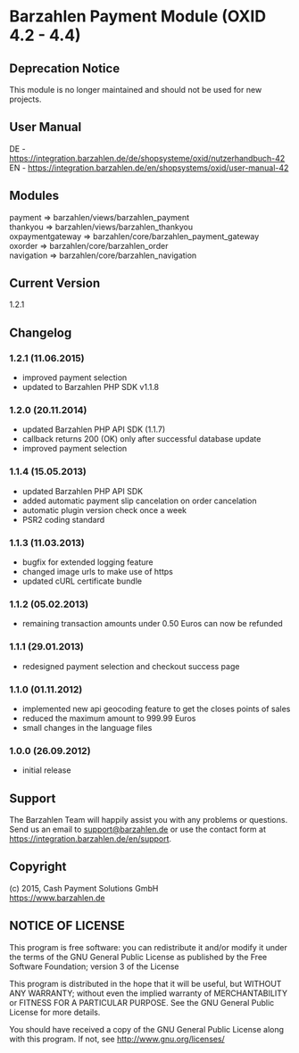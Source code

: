 # Barzahlen Payment Module (OXID 4.2 - 4.4)

## Deprecation Notice
This module is no longer maintained and should not be used for new projects.

## User Manual
DE - https://integration.barzahlen.de/de/shopsysteme/oxid/nutzerhandbuch-42  
EN - https://integration.barzahlen.de/en/shopsystems/oxid/user-manual-42

## Modules
payment => barzahlen/views/barzahlen_payment  
thankyou => barzahlen/views/barzahlen_thankyou  
oxpaymentgateway => barzahlen/core/barzahlen_payment_gateway  
oxorder => barzahlen/core/barzahlen_order  
navigation => barzahlen/core/barzahlen_navigation

## Current Version
1.2.1

## Changelog

### 1.2.1 (11.06.2015)
* improved payment selection
* updated to Barzahlen PHP SDK v1.1.8

### 1.2.0 (20.11.2014)
* updated Barzahlen PHP API SDK (1.1.7)
* callback returns 200 (OK) only after successful database update
* improved payment selection

### 1.1.4 (15.05.2013)
* updated Barzahlen PHP API SDK
* added automatic payment slip cancelation on order cancelation
* automatic plugin version check once a week
* PSR2 coding standard

### 1.1.3 (11.03.2013)
* bugfix for extended logging feature
* changed image urls to make use of https
* updated cURL certificate bundle

### 1.1.2 (05.02.2013)
* remaining transaction amounts under 0.50 Euros can now be refunded

### 1.1.1 (29.01.2013)
* redesigned payment selection and checkout success page

### 1.1.0 (01.11.2012)
* implemented new api geocoding feature to get the closes points of sales
* reduced the maximum amount to 999.99 Euros
* small changes in the language files

### 1.0.0 (26.09.2012)
* initial release

## Support
The Barzahlen Team will happily assist you with any problems or questions. Send us an email to support@barzahlen.de or use the contact form at https://integration.barzahlen.de/en/support.

## Copyright
(c) 2015, Cash Payment Solutions GmbH  
https://www.barzahlen.de

## NOTICE OF LICENSE
This program is free software: you can redistribute it and/or modify it under the terms of the GNU General Public License as published by the Free Software Foundation; version 3 of the License

This program is distributed in the hope that it will be useful, but WITHOUT ANY WARRANTY; without even the implied warranty of MERCHANTABILITY or FITNESS FOR A PARTICULAR PURPOSE. See the GNU General Public License for more details.

You should have received a copy of the GNU General Public License along with this program.  If not, see http://www.gnu.org/licenses/
